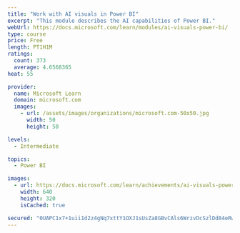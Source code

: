 ```yaml
---
title: "Work with AI visuals in Power BI"
excerpt: "This module describes the AI capabilities of Power BI."
webUrl: https://docs.microsoft.com/learn/modules/ai-visuals-power-bi/
type: course
price: Free
length: PT1H1M
ratings:
  count: 373
  average: 4.6568365
heat: 55

provider:
  name: Microsoft Learn
  domain: microsoft.com
  images:
    - url: /assets/images/organizations/microsoft.com-50x50.jpg
      width: 50
      height: 50

levels:
  - Intermediate

topics:
  - Power BI

images:
  - url: https://docs.microsoft.com/learn/achievements/ai-visuals-power-bi-social.png
    width: 640
    height: 320
    isCached: true

secured: "0UAPC1x7+1uii1d2z4gNq7xttY1OXJ1sUsZa8GBvCAls6WrzvDcSzlDd84eRwprfcgi4TRk5RP1qfXJ//d9PCAdB74aEQauxMmDA19xGGWGndS0/gVxPSLJsW5qSExSgpBJi3S7kvX54d5rg5d7S7GwiW6jDSJorycy4RR4e3jSdSoXVJZJT+C4MOReXfnIbkp1Da0u+pfsPO2v8rRkmTXgik/5Z4cxDc+txBcwEdcvVM6dkBvxWXXwyE7hBYRgpB4IelPgHYFeSZaxY2ewZSMXAQh0i3tz7a6mptcOjluywnXV0Mv5Q/OZXmDhpk/ABjIGFivZBTsf1nQWiRMbsZ6sF5tDmZ0ngwbnfqjZK7/Af2VOzAeIoEEnq/SrH6ABjiQa2myzDuA9/SR+AKQVjUjxikwtepOkMTdyhofGTW0E=;Rw2S6b1veOB0lgK7i0Mq4w=="
---
```


